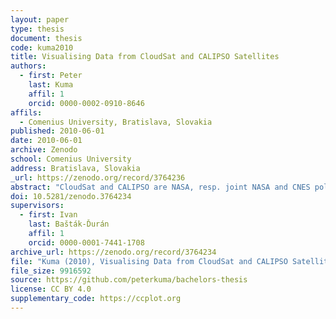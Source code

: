 ```yaml
---
layout: paper
type: thesis
document: thesis
code: kuma2010
title: Visualising Data from CloudSat and CALIPSO Satellites
authors:
  - first: Peter
    last: Kuma
    affil: 1
    orcid: 0000-0002-0910-8646
affils:
  - Comenius University, Bratislava, Slovakia
published: 2010-06-01
date: 2010-06-01
archive: Zenodo
school: Comenius University
address: Bratislava, Slovakia
_url: https://zenodo.org/record/3764236
abstract: "CloudSat and CALIPSO are NASA, resp. joint NASA and CNES polar-orbiting Earth observation satellites. CloudSat carries a millimetre-wave radar for observation of clouds. CALIPSO carries a visible and infrared polarisation-sensitive lidar for observation of aerosols and ice-phase clouds. Data from these satellites are distributed in the form of HDF4 and HDF-EOS2 product files. We introduce a software tool ccplot capable of visualising several data sets from the CloudSat 2B-GEOPROF, CALIPSO Lidar L1B Profiles, CALIPSO Lidar L2 Cloud Layer and Aqua MODIS L1B products. ccplot is a scriptable, unix command-line tool. We released ccplot on the Internet under the open-source-compatible BSD license."
doi: 10.5281/zenodo.3764234
supervisors:
  - first: Ivan
    last: Bašták-Ďurán
    affil: 1
    orcid: 0000-0001-7441-1708
archive_url: https://zenodo.org/record/3764234
file: "Kuma (2010), Visualising Data from CloudSat and CALIPSO Satellites.pdf"
file_size: 9916592
source: https://github.com/peterkuma/bachelors-thesis
license: CC BY 4.0
supplementary_code: https://ccplot.org
---
```

